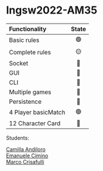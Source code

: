 # Ingsw2022-AM35

| Functionality     |                       State                        |
|:------------------|:--------------------------------------------------:|
| Basic rules       | 🟢 |
| Complete rules    | 🟡 |
| Socket            | 🔴 |
| GUI               | 🔴 |
| CLI               | 🔴 |
| Multiple games    | 🔴 |
| Persistence       | 🔴 |
| 4 Player basicMatch    | 🟢 |
| 12 Character Card            | 🔴 |


Students:

[Camilla Andiloro](camilla.andiloro@mail.polimi.it)   
[Emanuele Cimino](emanuele.cimino@mail.polimi.it)   
[Marco Crisafulli](marco.crisafulli@mail.polimi.it)  
